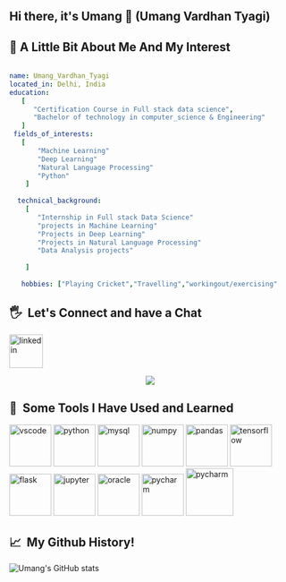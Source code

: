 ## Hi there, it's Umang 👋 (Umang Vardhan Tyagi)



<h2>🌱&nbsp;A Little Bit About Me And My Interest</h2>




```yaml
 
name: Umang_Vardhan_Tyagi
located_in: Delhi, India
education:
   [ 
      "Certification Course in Full stack data science",
      "Bachelor of technology in computer_science & Engineering"
   ]
 fields_of_interests:
   [    
       "Machine Learning"
       "Deep Learning"
       "Natural Language Processing"
       "Python"
    ]
     
  technical_background:
    [
       "Internship in Full stack Data Science"
       "projects in Machine Learning"
       "Projects in Deep Learning"
       "Projects in Natural Language Processing"
       "Data Analysis projects"
       
    ]
   
   hobbies: ["Playing Cricket","Travelling","workingout/exercising" 

```



<h2> 🖐 &nbsp;Let's Connect and have a Chat</h2
 <p align="left">
 <a href="https://www.linkedin.com/in/umang-vardhan-tyagi-79b969213">
   <img src="https://cdn.jsdelivr.net/gh/devicons/devicon/icons/linkedin/linkedin-original.svg" alt="linkedin" width="60" height="60"/>
</a>
 


<p align="center">
<img src="https://media.giphy.com/media/cNfIqjpCY1zqfaLmd8/giphy.gif"/>
</a>
</p>




<h2> 🚀 &nbsp;Some Tools I Have Used and Learned</h2>
<p align="left">
<img src="https://cdn.jsdelivr.net/gh/devicons/devicon/icons/vscode/vscode-original.svg" alt="vscode" width="75" height="75"/>
<img src="https://cdn.jsdelivr.net/gh/devicons/devicon/icons/python/python-original.svg" alt="python" width="75" height="75"/>
<img src="https://cdn.jsdelivr.net/gh/devicons/devicon/icons/mysql/mysql-original-wordmark.svg" alt="mysql" width="75" height="75"/>
<img src="https://cdn.jsdelivr.net/gh/devicons/devicon/icons/numpy/numpy-original.svg" alt="numpy" width="75" height="75"/>
<img src="https://cdn.jsdelivr.net/gh/devicons/devicon/icons/pandas/pandas-original-wordmark.svg" alt="pandas" width="75" height="75"/>
<img src="https://cdn.jsdelivr.net/gh/devicons/devicon/icons/tensorflow/tensorflow-line-wordmark.svg" alt="tensorflow" width="75" height="75"/>
<img src="https://cdn.jsdelivr.net/gh/devicons/devicon/icons/flask/flask-original-wordmark.svg" alt="flask" width="75" height="75"/>
<img src="https://cdn.jsdelivr.net/gh/devicons/devicon/icons/jupyter/jupyter-original-wordmark.svg" alt="jupyter" width="75" height="75"/> 
<img src="https://cdn.jsdelivr.net/gh/devicons/devicon/icons/oracle/oracle-original.svg" alt="oracle" width="75" height="75"/>
<img src="https://cdn.jsdelivr.net/gh/devicons/devicon/icons/pycharm/pycharm-original.svg" alt="pycharm" width="75" height="75"/>
<img src="https://cdn.jsdelivr.net/gh/devicons/devicon/icons/pytorch/pytorch-original-wordmark.svg" alt="pycharm" width="85" height="85"/>
 
 
 <h2> 📈 &nbsp;My Github History!</h2>
 
 
 ![Umang's GitHub stats](https://github-readme-stats.vercel.app/api?username=umangvardhantyagi&show_icons=true&theme=radical)
 

          
          
          
          
          
        
          
          
          

            








